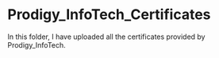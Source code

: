# Prodigy_InfoTech_Certificates
In this folder, I have uploaded all the certificates provided by Prodigy_InfoTech.

